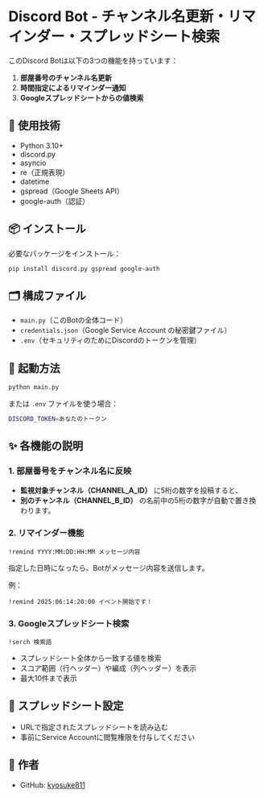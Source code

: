 
# Discord Bot - チャンネル名更新・リマインダー・スプレッドシート検索

このDiscord Botは以下の3つの機能を持っています：

1. **部屋番号のチャンネル名更新**
2. **時間指定によるリマインダー通知**
3. **Googleスプレッドシートからの値検索**

## 🔧 使用技術

- Python 3.10+
- discord.py
- asyncio
- re（正規表現）
- datetime
- gspread（Google Sheets API）
- google-auth（認証）

## 📦 インストール

必要なパッケージをインストール：

```bash
pip install discord.py gspread google-auth
````

## 🗂 構成ファイル

* `main.py`（このBotの全体コード）
* `credentials.json`（Google Service Account の秘密鍵ファイル）
* `.env`（セキュリティのためにDiscordのトークンを管理）

## 🚀 起動方法

```bash
python main.py
```

または `.env` ファイルを使う場合：

```bash
DISCORD_TOKEN=あなたのトークン
```

## ✨ 各機能の説明

### 1. 部屋番号をチャンネル名に反映

* **監視対象チャンネル（CHANNEL\_A\_ID）** に5桁の数字を投稿すると、
* **別のチャンネル（CHANNEL\_B\_ID）** の名前中の5桁の数字が自動で置き換わります。

### 2. リマインダー機能

```text
!remind YYYY:MM:DD:HH:MM メッセージ内容
```

指定した日時になったら、Botがメッセージ内容を送信します。

例：

```text
!remind 2025:06:14:20:00 イベント開始です！
```

### 3. Googleスプレッドシート検索

```text
!serch 検索語
```

* スプレッドシート全体から一致する値を検索
* スコア範囲（行ヘッダー）や編成（列ヘッダー）を表示
* 最大10件まで表示

## 📄 スプレッドシート設定

* URLで指定されたスプレッドシートを読み込む
* 事前にService Accountに閲覧権限を付与してください


## 📝 作者

* GitHub: [kyosuke811](https://github.com/kyosuke811)
